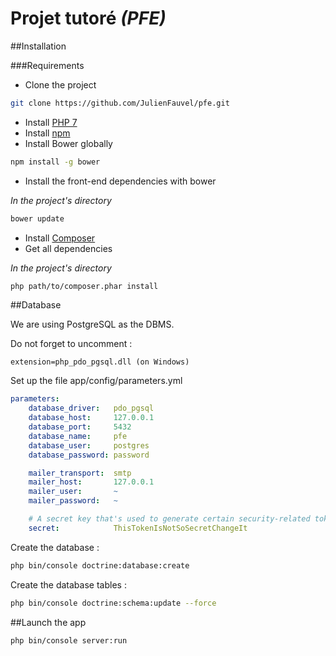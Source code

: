 Projet tutoré *(PFE)*
===


##Installation

###Requirements
* Clone the project
```bash
git clone https://github.com/JulienFauvel/pfe.git
```

* Install [PHP 7](https://secure.php.net/)
* Install [npm](https://nodejs.org/en/)
* Install Bower globally
```bash
npm install -g bower
```
* Install the front-end dependencies with bower

*In the project's directory*
```bash
bower update
```
* Install [Composer](https://getcomposer.org/)
* Get all dependencies

*In the project's directory*

```bash
php path/to/composer.phar install
```


##Database

We are using PostgreSQL as the DBMS.

Do not forget to uncomment :
```
extension=php_pdo_pgsql.dll (on Windows)
```

Set up the file app/config/parameters.yml
```yml
parameters:
    database_driver:   pdo_pgsql
    database_host:     127.0.0.1
    database_port:     5432
    database_name:     pfe
    database_user:     postgres
    database_password: password

    mailer_transport:  smtp
    mailer_host:       127.0.0.1
    mailer_user:       ~
    mailer_password:   ~

    # A secret key that's used to generate certain security-related tokens
    secret:            ThisTokenIsNotSoSecretChangeIt

```

Create the database :
```bash
php bin/console doctrine:database:create
```

Create the database tables :
```bash
php bin/console doctrine:schema:update --force
```

##Launch the app
```bash
php bin/console server:run
```